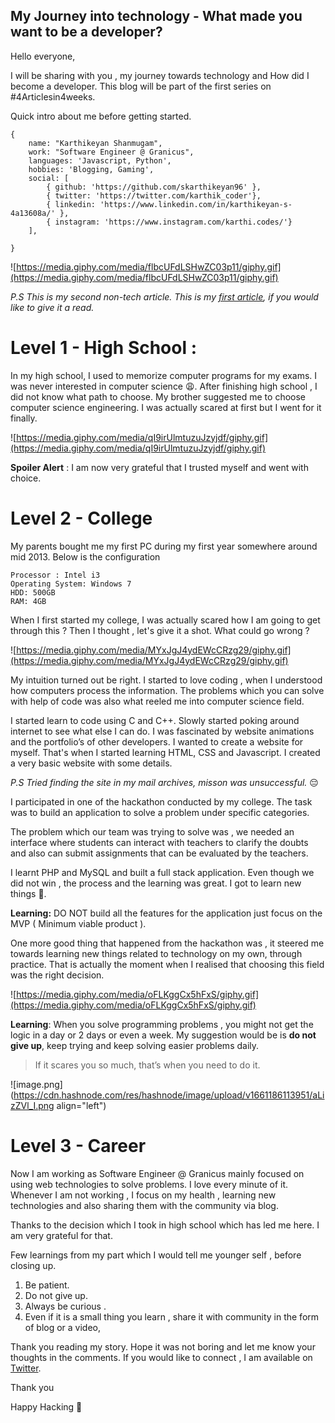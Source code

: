 ## My Journey into technology - What made you want to be a developer?



Hello everyone, 

I will be sharing with you , my journey towards technology and How did I become a developer. This blog will be part of the first series on #4Articlesin4weeks. 

Quick intro about me before getting started.

```
{
    name: "Karthikeyan Shanmugam",
    work: "Software Engineer @ Granicus",
    languages: 'Javascript, Python',
    hobbies: 'Blogging, Gaming',
    social: [
        { github: 'https://github.com/skarthikeyan96' },
        { twitter: 'https://twitter.com/karthik_coder'},
        { linkedin: 'https://www.linkedin.com/in/karthikeyan-s-4a13608a/' },
        { instagram: 'https://www.instagram.com/karthi.codes/'}
    ],

}
```


![https://media.giphy.com/media/flbcUFdLSHwZC03p11/giphy.gif](https://media.giphy.com/media/flbcUFdLSHwZC03p11/giphy.gif)

*P.S This is my second non-tech article. This is my [first article](https://imkarthikeyans.hashnode.dev/my-journey-towards-technical-writing), if you would like to give it a read.*

# Level 1 - High School :

In my high school, I used to memorize computer programs for my exams. I was never interested in computer science 😩. After finishing high school , I did not know what path to choose. My brother suggested me to choose computer science engineering. I was actually scared at first but I went for it finally.

![https://media.giphy.com/media/qI9irUlmtuzuJzyjdf/giphy.gif](https://media.giphy.com/media/qI9irUlmtuzuJzyjdf/giphy.gif)

**Spoiler Alert** : I am now very grateful that I trusted myself and went with choice. 

# Level 2 - College 

My parents bought me my first PC during my first year somewhere around mid 2013. Below is the configuration 

```
Processor : Intel i3 
Operating System: Windows 7
HDD: 500GB 
RAM: 4GB

```
When I first started my college, I was actually scared how I am going to get through this ? Then I thought , let's give it a shot. What could go wrong ?

![https://media.giphy.com/media/MYxJgJ4ydEWcCRzg29/giphy.gif](https://media.giphy.com/media/MYxJgJ4ydEWcCRzg29/giphy.gif)

My intuition turned out be right. I started to love coding , when I understood how computers process the information. The problems  which you can solve with help of code was also what reeled me into computer science field. 

I started learn to code using C and C++. Slowly started poking around internet to see what else I can do. I was fascinated by website animations and the portfolio’s of other developers. I wanted to create a website for myself. That's when I started learning HTML, CSS and Javascript. I created a very basic website with some details. 

*P.S  Tried finding the site in my mail archives, misson was unsuccessful.* 😔

I participated in one of the hackathon conducted by my college. The task was to  build an application to solve a problem under specific categories. 

The problem which our team was trying to solve was , we needed an interface where students can interact with teachers to clarify the doubts and also can submit assignments that can be evaluated by the teachers. 

I learnt PHP and MySQL and built a full stack application. Even though we did not win , the process and the learning was great. I got to learn new things 🥳. 

**Learning:** DO NOT build all the features for the application just focus on the MVP ( Minimum viable product ).

One more good thing that happened from the hackathon was , it steered me towards learning new things related to technology on my own, through practice.  That is actually the moment when I realised that choosing this field was the right decision.

![https://media.giphy.com/media/oFLKggCx5hFxS/giphy.gif](https://media.giphy.com/media/oFLKggCx5hFxS/giphy.gif)


**Learning**: When you solve programming problems , you might not get the logic in a day or 2 days or even a week. My suggestion would be is **do not give up**,  keep trying and keep solving easier problems daily. 

> If it scares you so much, that’s when you need to do it.
> 


![image.png](https://cdn.hashnode.com/res/hashnode/image/upload/v1661186113951/aLizZVl_I.png align="left")

# Level 3 - Career 

Now I am working as Software Engineer @ Granicus mainly focused on using web technologies to solve problems. I love every minute of it. Whenever I am not working , I focus on my health , learning new technologies and also sharing them with the community via blog. 

Thanks to the decision which I took in high school which has led me here. I am very grateful for that. 

Few learnings from my part which I would tell me younger self , before closing up. 

1. Be patient. 
2. Do not give up. 
3. Always be curious . 
4. Even if it is a small thing you learn , share it with community in the form of blog or a video, 

Thank you reading my story. Hope it was not boring and let me know your thoughts in the comments. If you would like to connect , I am available on [Twitter](https://twitter.com/karthik_coder). 

Thank you 

Happy Hacking 🚀